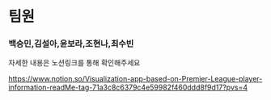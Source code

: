 # 팀원
### 백승민,김설아,윤보라,조현나,최수빈

자세한 내용은 노션링크를 통해 확인해주세요


https://www.notion.so/Visualization-app-based-on-Premier-League-player-information-readMe-tag-71a3c8c6379c4e59982f460ddd8f9d17?pvs=4

